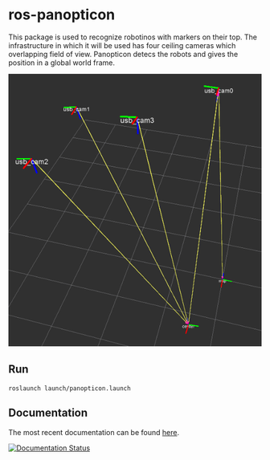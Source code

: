 # ros-panopticon

This package is used to recognize robotinos with markers on their top. The infrastructure in which it will be used has four ceiling cameras which overlapping field of view. Panopticon detecs the robots and gives the position in a global world frame. 

<p align="center">
  <img src="https://github.com/Rentier/ros-panopticon/blob/master/docs/images/cameras_rviz.png" alt="Camera setup in rviz"/>
</p>

## Run

	roslaunch launch/panopticon.launch

## Documentation

The most recent documentation can be found [here](http://ros-panopticon.readthedocs.org/en/latest/?).

[![Documentation Status](https://readthedocs.org/projects/ros-panopticon/badge/?version=latest)](http://ros-panopticon.readthedocs.org/en/latest/?badge=latest)




